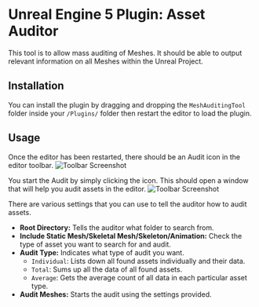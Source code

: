 
# Unreal Engine 5 Plugin: Asset Auditor

This tool is to allow mass auditing of Meshes. It should be able to output relevant information on all Meshes within the Unreal Project.


## Installation

You can install the plugin by dragging and dropping the `MeshAuditingTool` folder inside your `/Plugins/` folder then restart the editor to load the plugin.
## Usage

Once the editor has been restarted, there should be an Audit icon in the editor toolbar.
![Toolbar Screenshot](https://i.imgur.com/i2lOJrY.png)

You start the Audit by simply clicking the icon. This should open a window that will help you audit assets in the editor.
![Toolbar Screenshot](https://i.imgur.com/i2lOJrY.png)

There are various settings that you can use to tell the auditor how to audit assets.

- **Root Directory:**  Tells the auditor what folder to search from.
- **Include Static Mesh/Skeletal Mesh/Skeleton/Animation:** Check the type of asset you want to search for and audit.
- **Audit Type:** Indicates what type of audit you want.
  - `Individual`: Lists down all found assets individually and their data.
  - `Total`: Sums up all the data of all found assets.
  - `Average`: Gets the average count of all data in each particular asset type. 
- **Audit Meshes:** Starts the audit using the settings provided.



